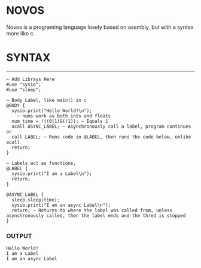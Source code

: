 # NOVOS
Novos is a programing language losely based on asembly, but with a syntax more like c.

# SYNTAX
---
~~~
~ Add Librays Here
#use "sysio";
#use "sleep";

~ Body Label, like main() in c
@BODY {
  sysio.print("Hello World!\n");
    ~ nums work as both ints and floats
  num time = !((0|1)&(!1)); ~ Equals 1
  acall ASYNC_LABEL; ~ Asynchronously call a label, program continues on
  call LABEL; ~ Runs code in @LABEL, then runs the code below, unlike acall
  return;
}

~ Labels act as functions, 
@LABEL {
  sysio.print("I am a Label\n");
  return;
}

@ASYNC_LABEL {
  sleep.sleep(time);
  sysio.print("I am an async Label\n");
  return; ~ Returns to where the label was called from, unless asynchronously called, then the label ends and the thred is stopped
}

~~~
### OUTPUT
~~~
Hello World!
I am a Label
I am an async Label
~~~
